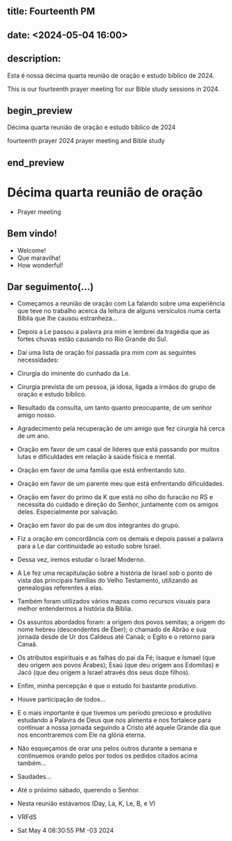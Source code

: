 ## title: Fourteenth PM
## date: <2024-05-04 16:00>

## description:

Esta é nossa décima quarta reunião de oração e estudo bíblico de 2024.

This is our fourteenth prayer meeting for our Bible study sessions in 2024.

## begin_preview

Décima quarta reunião de oração e estudo bíblico de 2024

fourteenth prayer 2024 prayer meeting and Bible study

## end_preview

# Décima quarta reunião de oração
- Prayer meeting

## Bem vindo!

- Welcome!
- Que maravilha!
- How wonderful!

## Dar seguimento(...)

- Começamos a reunião de oração com La falando sobre uma experiência que teve no trabalho acerca da leitura de alguns versículos numa certa Bíblia que lhe causou estranheza...
- Depois a Le passou a palavra pra mim e lembrei da tragédia que as fortes chuvas estão causando no Rio Grande do Sul.
- Daí uma lista de oração foi passada pra mim com as seguintes necessidades:
- Cirurgia do iminente do cunhado da Le.
- Cirurgia prevista de um pessoa, já idosa, ligada a irmãos do grupo de oração e estudo bíblico.
- Resultado da consulta, um tanto quanto preocupante, de um senhor amigo nosso.
- Agradecimento pela recuperação de um amigo que fez cirurgia há cerca de um ano.
- Oração em favor de um casal de líderes que está passando por muitos lutas e dificuldades em relação à saúde física e mental.
- Oração em favor de uma família que está enfrentando luto.
- Oração em favor de um parente meu que está enfrentando dificuldades. 

- Oração em favor do primo da K que está no olho do furacão no RS e necessita do cuidado e direção do Senhor, juntamente com os amigos deles. Especialmente por salvação.
- Oração em favor do pai de um dos integrantes do grupo. 
- Fiz a oração em concordância com os demais e depois passei a palavra para a Le dar continuidade ao estudo sobre Israel. 
- Dessa vez, iremos estudar o Israel Moderno. 
- A Le fez uma recapitulação sobre a história de Israel sob o ponto de vista das principais famílias do Velho Testamento, utilizando as genealogias referentes a elas.
- Também foram utilizados vários mapas como recursos visuais para melhor entendermos a história da Bíblia.
- Os assuntos abordados foram: a origem dos povos semitas; a origem do nome hebreu (descendentes de Éber); o chamado de Abrão e sua jornada desde de Ur dos Caldeus até Canaã; o Egito e o retorno para Canaã.
- Os atributos espirituais e as falhas do pai da Fé; Isaque e Ismael (que deu origem aos povos Árabes); Esaú (que deu origem aos Edomitas) e Jacó (que deu origem a Israel através dos seus doze filhos).
- Enfim, minha percepção é que o estudo foi bastante produtivo.
- Houve participação de todos... 
- E o mais importante é que tivemos um período precioso e produtivo estudando a Palavra de Deus que nos alimenta e nos fortalece para continuar a nossa jornada seguindo a Cristo até aquele Grande dia que nos encontraremos com Ele na glória eterna.
- Não esqueçamos de orar uns pelos outros durante a semana e
  continuemos orando pelos por todos os pedidos citados acima também...

- Saudades...

- Até o próximo sábado, querendo o Senhor.

- Nesta reunião estávamos (Day, La, K, Le, B, e V)

- VRFdS
- Sat May 4 08:30:55 PM -03 2024
